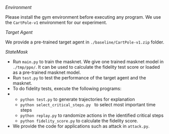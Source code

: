 *Environment*

Please install the gym environment before executing any program. We use the `CartPole-v1` environment for our experiment.

*Target Agent*

We provide a pre-trained target agent in `./baseline/CartPole-v1.zip` folder.

*StateMask*

- Run `main.py` to train the masknet. We give one trained masknet model in `./tmp/ppo/`. It can be used to calculate the fidelity test score or loaded as a pre-trained masknet model.
- Run `test.py` to test the performance of the target agent and the masknet.
- To do fidelity tests, execute the following programs:
- - `python test.py` to generate trajectories for explanation
  - `python select_critical_steps.py ` to select most important time steps
  - `python replay.py` to randomize actions in the identified critical steps
  - `python fidelity_score.py` to calculate the fidelity score.
- We provide the code for applications such as attack in `attack.py`.
